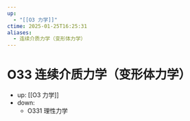 ```yaml
---
up:
  - "[[O3 力学]]"
ctime: 2025-01-25T16:25:31
aliases:
  - 连续介质力学（变形体力学）
---
```


# O33 连续介质力学（变形体力学）

- up: [[O3 力学]]
- down:	
	- O331 理性力学
	
